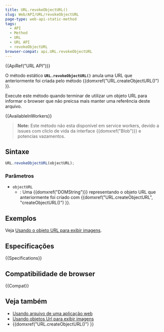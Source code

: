 ```yaml
---
title: URL.revokeObjectURL()
slug: Web/API/URL/revokeObjectURL
page-type: web-api-static-method
tags:
  - API
  - Method
  - URL
  - URL API
  - revokeObjectURL
browser-compat: api.URL.revokeObjectURL
---
```


{{ApiRef("URL API")}}

O método estático **`URL.revokeObjectURL()`** anula uma URL que anteriormente foi criada pelo método {{domxref("URL.createObjectURL()") }}.

Execute este método quando terminar de utilizar um objeto URL para informar o browser que não preicsa mais manter uma referência deste arquivo.

{{AvailableInWorkers}}

> **Note:** Este método não esta disponível em service workers, devido a
> issues com cliclo de vida da interface {{domxref("Blob")}} e potencias vazamentos.

## Sintaxe

```js
URL.revokeObjectURL(objectURL);
```

### Parâmetros

- `objectURL`
  - : Uma {{domxref("DOMString")}} representando o objeto URL que anteriormente foi criado com {{domxref("URL.createObjectURL", "createObjectURL()") }}.

## Exemplos

Veja [Usando o objeto URL para exibir imagens](/en-US/docs/Web/API/File/Using_files_from_web_applications#example_using_object_urls_to_display_images).

## Especificações

{{Specifications}}

## Compatibilidade de browser

{{Compat}}

## Veja também

- [Usando arquivo de uma aplicação web](/en-US/docs/Web/API/File/Using_files_from_web_applications)
- [Usando objetos Url para exibir imagens](/en-US/docs/Web/API/File/Using_files_from_web_applications#example_using_object_urls_to_display_images)
- {{domxref("URL.createObjectURL()") }}
